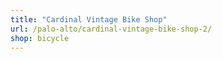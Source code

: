 ```yaml
---
title: "Cardinal Vintage Bike Shop"
url: /palo-alto/cardinal-vintage-bike-shop-2/
shop: bicycle
---
```

